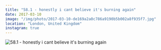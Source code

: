 ```yaml
---
title: "58.1 - honestly i cant believe it's burning again"
date: 2017-03-10
image: "/img/photo/2017-03-10-de169a2a0c786a9190b5b002a8f935f7.jpg"
location: "London, United Kingdom"
instagram: true
---
```


![58.1 - honestly i cant believe it's burning again](/img/photo/2017-03-10-de169a2a0c786a9190b5b002a8f935f7.jpg)
